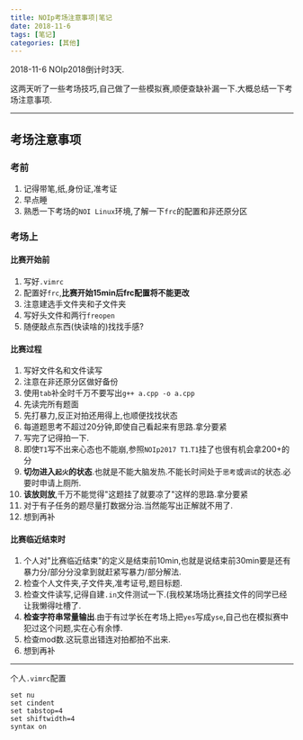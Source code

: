 ```yaml
---
title: NOIp考场注意事项|笔记
date: 2018-11-6
tags: [笔记]
categories: [其他]
---
```


2018-11-6 NOIp2018倒计时3天.

这两天听了一些考场技巧,自己做了一些模拟赛,顺便查缺补漏一下.大概总结一下考场注意事项.

***

## 考场注意事项

### 考前

1. 记得带笔,纸,身份证,准考证
2. 早点睡
3. 熟悉一下考场的`NOI Linux`环境,了解一下`frc`的配置和非还原分区

### 考场上

#### 比赛开始前

1. 写好`.vimrc`
2. 配置好`frc`,**比赛开始15min后frc配置将不能更改**
3. 注意建选手文件夹和子文件夹
4. 写好头文件和两行`freopen`
5. 随便敲点东西(快读啥的)找找手感?

#### 比赛过程

1. 写好文件名和文件读写
2. 注意在非还原分区做好备份
3. 使用`tab`补全时千万不要写出`g++ a.cpp -o a.cpp`
4. 先读完所有题面
5. 先打暴力,反正对拍还用得上,也顺便找找状态
6. 每道题思考不超过20分钟,即使自己看起来有思路.拿分要紧
7. 写完了记得拍一下.
8. 即使`T1`写不出来心态也不能崩,参照`NOIp2017 T1`.`T1`挂了也很有机会拿200+的分
9. **切勿进入`起火`的状态**.也就是不能大脑发热.不能长时间处于`思考`或`调试`的状态.必要时申请上厕所.
10. **该放则放**,千万不能觉得"这题挂了就要凉了"这样的思路.拿分要紧
11. 对于有子任务的题尽量打数据分治.当然能写出正解就不用了.
12. 想到再补

#### 比赛临近结束时

1. 个人对"比赛临近结束"的定义是结束前10min,也就是说结束前30min要是还有暴力分/部分分没拿到就赶紧写暴力/部分解法.
2. 检查个人文件夹,子文件夹,准考证号,题目标题.
3. 检查文件读写,记得自建`.in`文件测试一下.(我校某场场比赛挂文件的同学已经让我懒得吐槽了.
4. **检查字符串常量输出**.由于有过学长在考场上把`yes`写成`yse`,自己也在模拟赛中犯过这个问题,实在心有余悸.
5. 检查mod数.这玩意出错连对拍都拍不出来.
6. 想到再补

***

个人`.vimrc`配置

```
set nu
set cindent
set tabstop=4
set shiftwidth=4
syntax on
```
